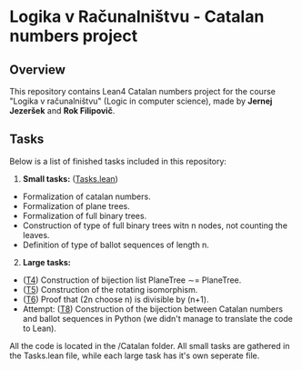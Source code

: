 # Logika v Računalništvu - Catalan numbers project

## Overview
This repository contains Lean4 Catalan numbers project for the course "Logika v računalništvu" (Logic in computer science), made by **Jernej Jezeršek** and **Rok Filipovič**.

## Tasks
Below is a list of finished tasks included in this repository:
1. **Small tasks:** ([Tasks.lean](Catalan/Tasks.lean))
  - Formalization of catalan numbers.
  - Formalization of plane trees.
  - Formalization of full binary trees.
  - Construction of type of full binary trees witn n nodes, not counting the leaves.
  - Definition of type of ballot sequences of length n.
2. **Large tasks:**
  - ([T4](Catalan/T4_bijection_list_plane_tree.lean)) Construction of bijection list PlaneTree ∼= PlaneTree.
  - ([T5](Catalan/T5_rotating_isomorphism.lean)) Construction of the rotating isomorphism.
  - ([T6](Catalan/T6_binomial_divisibility.lean)) Proof that (2n choose n) is divisible by (n+1).
  - Attempt: ([T8](T8_catalan_ballot_isomorphism.ipynb)) Construction of the bijection between Catalan numbers and ballot sequences in Python (we didn't manage to translate the code to Lean).

All the code is located in the /Catalan folder. All small tasks are gathered in the Tasks.lean file, while each large task has it's own seperate file.

